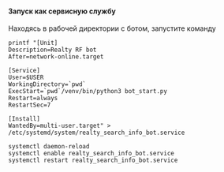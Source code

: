 #### Запуск как сервисную службу 
Находясь в рабочей директории с ботом, запустите команду
```shell
printf "[Unit]
Description=Realty RF bot
After=network-online.target

[Service]
User=$USER
WorkingDirectory=`pwd`
ExecStart=`pwd`/venv/bin/python3 bot_start.py
Restart=always
RestartSec=7

[Install]
WantedBy=multi-user.target" > /etc/systemd/system/realty_search_info_bot.service
```
```shell
systemctl daemon-reload
systemctl enable realty_search_info_bot.service
systemctl restart realty_search_info_bot.service
```